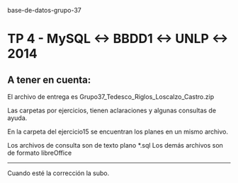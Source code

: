 base-de-datos-grupo-37

TP 4 - MySQL <-> BBDD1 <-> UNLP <-> 2014
======================

A tener en cuenta: 
---
El archivo de entrega es Grupo37_Tedesco_Riglos_Loscalzo_Castro.zip

Las carpetas por ejercicios, tienen aclaraciones y algunas consultas de ayuda. 

En la carpeta del ejercicio15 se encuentran los planes en un mismo archivo.

Los archivos de consulta son de texto plano *.sql
Los demás archivos son de formato libreOffice

---

Cuando esté la corrección la subo.
